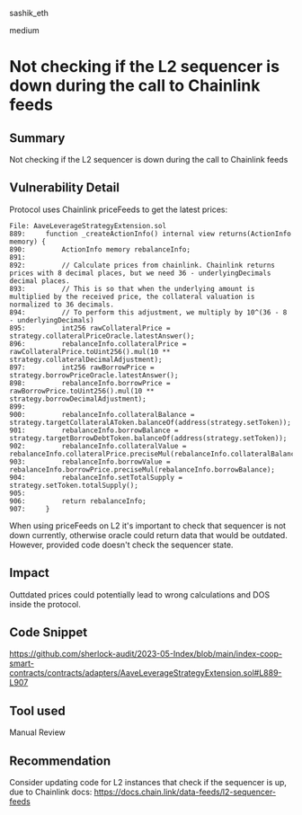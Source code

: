 sashik_eth

medium

# Not checking if the L2 sequencer is down during the call to Chainlink feeds

## Summary

Not checking if the L2 sequencer is down during the call to Chainlink feeds

## Vulnerability Detail

Protocol uses Chainlink priceFeeds to get the latest prices:

```solidity
File: AaveLeverageStrategyExtension.sol
889:     function _createActionInfo() internal view returns(ActionInfo memory) {
890:         ActionInfo memory rebalanceInfo;
891: 
892:         // Calculate prices from chainlink. Chainlink returns prices with 8 decimal places, but we need 36 - underlyingDecimals decimal places.
893:         // This is so that when the underlying amount is multiplied by the received price, the collateral valuation is normalized to 36 decimals. 
894:         // To perform this adjustment, we multiply by 10^(36 - 8 - underlyingDecimals)
895:         int256 rawCollateralPrice = strategy.collateralPriceOracle.latestAnswer(); 
896:         rebalanceInfo.collateralPrice = rawCollateralPrice.toUint256().mul(10 ** strategy.collateralDecimalAdjustment);
897:         int256 rawBorrowPrice = strategy.borrowPriceOracle.latestAnswer();
898:         rebalanceInfo.borrowPrice = rawBorrowPrice.toUint256().mul(10 ** strategy.borrowDecimalAdjustment);
899: 
900:         rebalanceInfo.collateralBalance = strategy.targetCollateralAToken.balanceOf(address(strategy.setToken));
901:         rebalanceInfo.borrowBalance = strategy.targetBorrowDebtToken.balanceOf(address(strategy.setToken));
902:         rebalanceInfo.collateralValue = rebalanceInfo.collateralPrice.preciseMul(rebalanceInfo.collateralBalance);
903:         rebalanceInfo.borrowValue = rebalanceInfo.borrowPrice.preciseMul(rebalanceInfo.borrowBalance);
904:         rebalanceInfo.setTotalSupply = strategy.setToken.totalSupply();
905: 
906:         return rebalanceInfo;
907:     }
```

When using priceFeeds on L2 it's important to check that sequencer is not down currently, otherwise oracle could return data that would be outdated. However, provided code doesn't check the sequencer state.

## Impact

Outtdated prices could potentially lead to wrong calculations and DOS inside the protocol.

## Code Snippet

https://github.com/sherlock-audit/2023-05-Index/blob/main/index-coop-smart-contracts/contracts/adapters/AaveLeverageStrategyExtension.sol#L889-L907

## Tool used

Manual Review

## Recommendation

Consider updating code for L2 instances that check if the sequencer is up, due to Chainlink docs:
https://docs.chain.link/data-feeds/l2-sequencer-feeds
